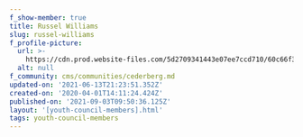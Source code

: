 ```yaml
---
f_show-member: true
title: Russel Williams
slug: russel-williams
f_profile-picture:
  url: >-
    https://cdn.prod.website-files.com/5d2709341443e07ee7ccd710/60c66f3bb14d270aa4f38243_Russel%20williams.jpeg
  alt: null
f_community: cms/communities/cederberg.md
updated-on: '2021-06-13T21:23:51.352Z'
created-on: '2020-04-01T14:11:24.424Z'
published-on: '2021-09-03T09:50:36.125Z'
layout: '[youth-council-members].html'
tags: youth-council-members
---
```



